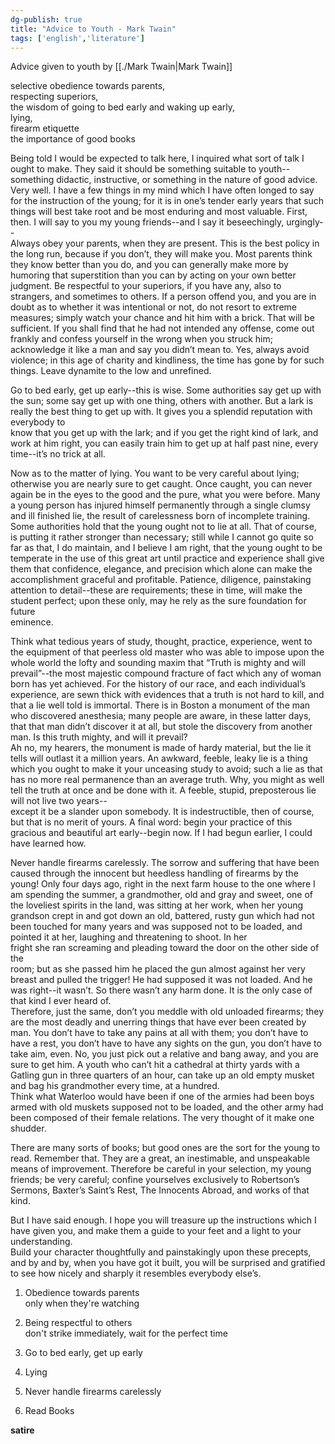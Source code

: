 ```yaml
---  
dg-publish: true  
title: "Advice to Youth - Mark Twain"  
tags: ['english','literature']  
---  
```

  
Advice given to youth by [[./Mark Twain|Mark Twain]]  
  
selective obedience towards parents,  
respecting superiors,  
the wisdom of going to bed early and waking up early,   
lying,   
firearm etiquette  
the importance of good books  
  
  
  
Being told I would be expected to talk here, I inquired what sort of talk I ought to make. They said it should be something suitable to youth--something didactic, instructive, or something in the nature of good advice. Very well. I have a few things in my mind which I have often longed to say for the instruction of the young; for it is in one’s tender early years that such things will best take root and be most enduring and most valuable. First, then. I will say to you my young friends--and I say it beseechingly, urgingly--   
Always obey your parents, when they are present. This is the best policy in the long run, because if you don’t, they will make you. Most parents think they know better than you do, and you can generally make more by humoring that superstition than you can by acting on your own better judgment. Be respectful to your superiors, if you have any, also to strangers, and sometimes to others. If a person offend you, and you are in doubt as to whether it was intentional or not, do not resort to extreme measures; simply watch your chance and hit him with a brick. That will be sufficient. If you shall find that he had not intended any offense, come out frankly and confess yourself in the wrong when you struck him; acknowledge it like a man and say you didn’t mean to. Yes, always avoid violence; in this age of charity and kindliness, the time has gone by for such things. Leave dynamite to the low and unrefined.   
  
Go to bed early, get up early--this is wise. Some authorities say get up with the sun; some say get up with one thing, others with another. But a lark is really the best thing to get up with. It gives you a splendid reputation with everybody to   
know that you get up with the lark; and if you get the right kind of lark, and work at him right, you can easily train him to get up at half past nine, every time--it’s no trick at all.   
  
Now as to the matter of lying. You want to be very careful about lying; otherwise you are nearly sure to get caught. Once caught, you can never again be in the eyes to the good and the pure, what you were before. Many a young person has injured himself permanently through a single clumsy and ill finished lie, the result of carelessness born of incomplete training. Some authorities hold that the young ought not to lie at all. That of course, is putting it rather stronger than necessary; still while I cannot go quite so far as that, I do maintain, and I believe I am right, that the young ought to be temperate in the use of this great art until practice and experience shall give them that confidence, elegance, and precision which alone can make the accomplishment graceful and profitable. Patience, diligence, painstaking attention to detail--these are requirements; these in time, will make the   
student perfect; upon these only, may he rely as the sure foundation for future   
eminence.   
  
Think what tedious years of study, thought, practice, experience, went to the equipment of that peerless old master who was able to impose upon the whole world the lofty and sounding maxim that “Truth is mighty and will prevail”--the most majestic compound fracture of fact which any of woman born has yet achieved. For the history of our race, and each individual’s experience, are sewn thick with evidences that a truth is not hard to kill, and that a lie well told is immortal. There is in Boston a monument of the man who discovered anesthesia; many people are aware, in these latter days, that that man didn’t discover it at all, but stole the discovery from another man. Is this truth mighty, and will it prevail?   
Ah no, my hearers, the monument is made of hardy material, but the lie it tells will outlast it a million years. An awkward, feeble, leaky lie is a thing which you ought to make it your unceasing study to avoid; such a lie as that has no more real permanence than an average truth. Why, you might as well tell the truth at once and be done with it. A feeble, stupid, preposterous lie will not live two years--  
except it be a slander upon somebody. It is indestructible, then of course, but that is no merit of yours. A final word: begin your practice of this gracious and beautiful art early--begin now. If I had begun earlier, I could have learned how.   
  
Never handle firearms carelessly. The sorrow and suffering that have been caused through the innocent but heedless handling of firearms by the young! Only four days ago, right in the next farm house to the one where I am spending the summer, a grandmother, old and gray and sweet, one of the loveliest spirits in the land, was sitting at her work, when her young grandson crept in and got down an old, battered, rusty gun which had not been touched for many years and was supposed not to be loaded, and pointed it at her, laughing and threatening to shoot. In her   
fright she ran screaming and pleading toward the door on the other side of the   
room; but as she passed him he placed the gun almost against her very breast and pulled the trigger! He had supposed it was not loaded. And he was right--it wasn’t. So there wasn’t any harm done. It is the only case of that kind I ever heard of.   
Therefore, just the same, don’t you meddle with old unloaded firearms; they are the most deadly and unerring things that have ever been created by man. You don’t have to take any pains at all with them; you don’t have to have a rest, you don’t have to have any sights on the gun, you don’t have to take aim, even. No, you just pick out a relative and bang away, and you are sure to get him. A youth who can’t hit a cathedral at thirty yards with a Gatling gun in three quarters of an hour, can take up an old empty musket and bag his grandmother every time, at a hundred.   
Think what Waterloo would have been if one of the armies had been boys armed with old muskets supposed not to be loaded, and the other army had been composed of their female relations. The very thought of it make one shudder.   
  
There are many sorts of books; but good ones are the sort for the young to read. Remember that. They are a great, an inestimable, and unspeakable means of improvement. Therefore be careful in your selection, my young friends; be very careful; confine yourselves exclusively to Robertson’s Sermons, Baxter’s Saint’s Rest, The Innocents Abroad, and works of that kind.   
  
But I have said enough. I hope you will treasure up the instructions which I have given you, and make them a guide to your feet and a light to your understanding.   
Build your character thoughtfully and painstakingly upon these precepts, and by and by, when you have got it built, you will be surprised and gratified to see how nicely and sharply it resembles everybody else’s.  
  
  
1. Obedience towards parents   
	only when they're watching  
  
2. Being respectful to others  
	don't strike immediately, wait for the perfect time  
  
3. Go to bed early, get up early   
  
4. Lying  
  
5. Never handle firearms carelessly  
  
6. Read Books  
  
**satire**